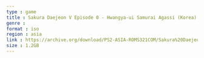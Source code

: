 ```yaml
---
type : game
title : Sakura Daejeon V Episode 0 - Hwangya-ui Samurai Agassi (Korea)
genre : 
format : iso
region : asia
link : https://archive.org/download/PS2-ASIA-ROMS321COM/Sakura%20Daejeon%20V%20Episode%200%20-%20Hwangya-ui%20Samurai%20Agassi%20%28Korea%29.7z
size : 1.2GB
---
```

